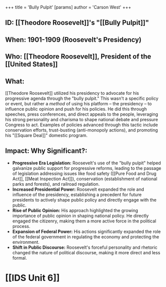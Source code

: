 +++
 title = 'Bully Pulpit'
[params]
	author = 'Carson West'
+++

## ID: [[Theodore Roosevelt]]'s "[[Bully Pulpit]]"

## When: 1901-1909 (Roosevelt's Presidency)

## Who: [[Theodore Roosevelt]], President of the [[United States]]

## What: 
[[Theodore Roosevelt]] utilized his presidency to advocate for his progressive agenda through the "bully pulpit."  This wasn't a specific policy or event, but rather a *method* of using his platform – the presidency – to influence public opinion and push for his policies. He did this through speeches, press conferences, and direct appeals to the people, leveraging his strong personality and charisma to shape national debate and pressure Congress to act.  Examples of policies advanced through this tactic include conservation efforts, trust-busting (anti-monopoly actions), and promoting his "[[Square Deal]]" domestic program.

## Impact: Why Significant?:
* **Progressive Era Legislation:** Roosevelt's use of the "bully pulpit" helped galvanize public support for progressive reforms, leading to the passage of legislation addressing issues like food safety ([[Pure Food and Drug Act]], [[Meat Inspection Act]]), conservation (establishment of national parks and forests), and railroad regulation.
* **Increased Presidential Power:** Roosevelt expanded the role and influence of the presidency, establishing a precedent for future presidents to actively shape public policy and directly engage with the public.
* **Rise of Public Opinion:**  His approach highlighted the growing importance of public opinion in shaping national policy.  He directly engaged the citizenry, making them a more active force in the political process.
* **Expansion of Federal Power:** His actions significantly expanded the role of the federal government in regulating the economy and protecting the environment.
* **Shift in Public Discourse:**  Roosevelt's forceful personality and rhetoric changed the nature of political discourse, making it more direct and less formal.

# [[IDS Unit 6]]
